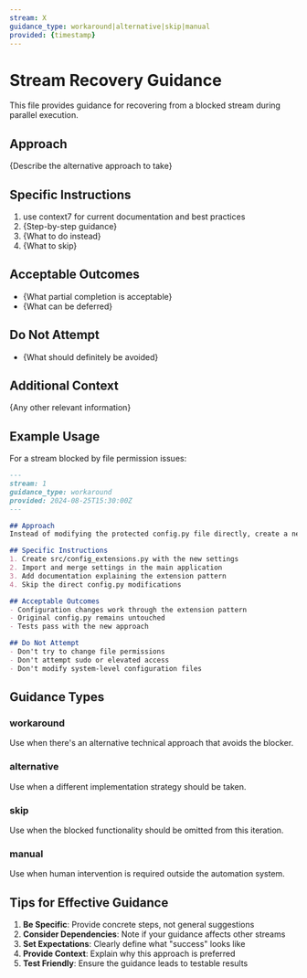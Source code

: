 ```yaml
---
stream: X
guidance_type: workaround|alternative|skip|manual
provided: {timestamp}
---
```


# Stream Recovery Guidance

This file provides guidance for recovering from a blocked stream during parallel execution.

## Approach
{Describe the alternative approach to take}

## Specific Instructions
1. use context7 for current documentation and best practices
2. {Step-by-step guidance}
3. {What to do instead}
4. {What to skip}

## Acceptable Outcomes
- {What partial completion is acceptable}
- {What can be deferred}

## Do Not Attempt
- {What should definitely be avoided}

## Additional Context
{Any other relevant information}

## Example Usage

For a stream blocked by file permission issues:

```markdown
---
stream: 1
guidance_type: workaround  
provided: 2024-08-25T15:30:00Z
---

## Approach
Instead of modifying the protected config.py file directly, create a new configuration module that extends the existing one.

## Specific Instructions
1. Create src/config_extensions.py with the new settings
2. Import and merge settings in the main application
3. Add documentation explaining the extension pattern
4. Skip the direct config.py modifications

## Acceptable Outcomes
- Configuration changes work through the extension pattern
- Original config.py remains untouched
- Tests pass with the new approach

## Do Not Attempt
- Don't try to change file permissions
- Don't attempt sudo or elevated access
- Don't modify system-level configuration files
```

## Guidance Types

### workaround
Use when there's an alternative technical approach that avoids the blocker.

### alternative  
Use when a different implementation strategy should be taken.

### skip
Use when the blocked functionality should be omitted from this iteration.

### manual
Use when human intervention is required outside the automation system.

## Tips for Effective Guidance

1. **Be Specific**: Provide concrete steps, not general suggestions
2. **Consider Dependencies**: Note if your guidance affects other streams
3. **Set Expectations**: Clearly define what "success" looks like
4. **Provide Context**: Explain why this approach is preferred
5. **Test Friendly**: Ensure the guidance leads to testable results